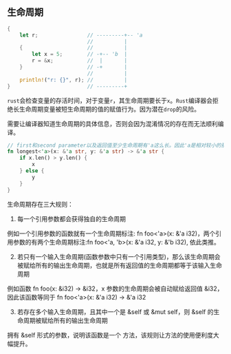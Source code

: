 ## 生命周期
```rust
{
    let r;                // ---------+-- 'a
                          //          |
    {                     //          |
        let x = 5;        // -+-- 'b  |
        r = &x;           //  |       |
    }                     // -+       |
                          //          |
    println!("r: {}", r); //          |
}                         // ---------+
```
`rust`会检查变量的存活时间，对于变量`r`，其生命周期要长于`x`。`Rust`编译器会拒绝长生命周期变量被短生命周期的值的赋值行为。因为潜在`drop`的风险。

需要让编译器知道生命周期的具体信息，否则会因为混淆情况的存在而无法顺利编译。
```rust
// first和second parameter以及返回值至少生命周期有'a这么长。因此'a是相对较小的那一个。
fn longest<'a>(x: &'a str, y: &'a str) -> &'a str {
    if x.len() > y.len() {
        x
    } else {
        y
    }
}
```
生命周期存在三大规则：
1. 每一个引用参数都会获得独自的生命周期

例如一个引用参数的函数就有一个生命周期标注: fn foo<'a>(x: &'a i32)，两个引用参数的有两个生命周期标注:fn foo<'a, 'b>(x: &'a i32, y: &'b i32), 依此类推。

2. 若只有一个输入生命周期(函数参数中只有一个引用类型)，那么该生命周期会被赋给所有的输出生命周期，也就是所有返回值的生命周期都等于该输入生命周期

例如函数 fn foo(x: &i32) -> &i32，x 参数的生命周期会被自动赋给返回值 &i32，因此该函数等同于 fn foo<'a>(x: &'a i32) -> &'a i32

3. 若存在多个输入生命周期，且其中一个是 &self 或 &mut self，则 &self 的生命周期被赋给所有的输出生命周期

拥有 &self 形式的参数，说明该函数是一个 方法，该规则让方法的使用便利度大幅提升。
